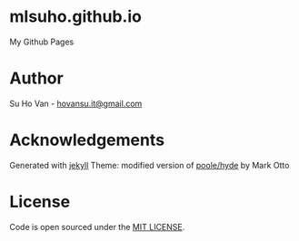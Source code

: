 # mlsuho.github.io

My Github Pages

# Author

Su Ho Van - hovansu.it@gmail.com

# Acknowledgements

Generated with [jekyll](https://jekyllrb.com/)
Theme: modified version of [poole/hyde](https://github.com/poole/hyde) by Mark Otto

# License
Code is open sourced under the [MIT LICENSE](./LICENSE.md).
